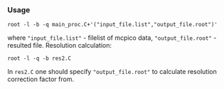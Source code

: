 ### Usage

    root -l -b -q main_proc.C+'("input_file.list","output_file.root")'
    
where `"input_file.list"` - filelist of mcpico data, `"output_file.root"` - resulted file.
Resolution calculation:

    root -l -q -b res2.C
    
In `res2.C` one should specify `"output_file.root"` to calculate resolution correction factor from.
